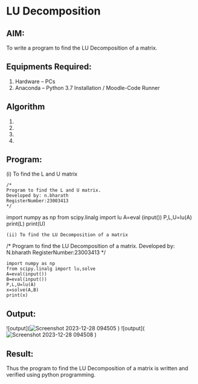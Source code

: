 # LU Decomposition 

## AIM:
To write a program to find the LU Decomposition of a matrix.

## Equipments Required:
1. Hardware – PCs
2. Anaconda – Python 3.7 Installation / Moodle-Code Runner

## Algorithm
1. 
2. 
3. 
4. 

## Program:
(i) To find the L and U matrix
```
/*
Program to find the L and U matrix.
Developed by: n.bharath
RegisterNumber:23003413 
*/
```
import numpy as np
from scipy.linalg import lu
A=eval (input())
P,L,U=lu(A)
print(L)
print(U)

```
(ii) To find the LU Decomposition of a matrix
```
/*
Program to find the LU Decomposition of a matrix.
Developed by: N.bharath
RegisterNumber:23003413 
*/
```
import numpy as np
from scipy.linalg import lu,solve
A=eval(input())
B=eval(input())
P,L,U=lu(A)
x=solve(A,B)
print(x)

```

## Output:
![output](![Screenshot 2023-12-28 094505](https://github.com/BHARATHNATRAJAN/LU-Decomposition/assets/147473529/ebea9941-ebcc-401f-8f72-c864d23f8cd3)
)
![output](![Screenshot 2023-12-28 094508](https://github.com/BHARATHNATRAJAN/LU-Decomposition/assets/147473529/08471c6c-63fe-492a-9fdc-4f1ce0b76bb2)
)


## Result:
Thus the program to find the LU Decomposition of a matrix is written and verified using python programming.

